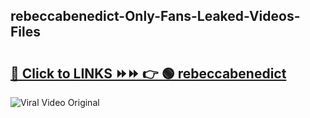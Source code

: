 
 ## rebeccabenedict-Only-Fans-Leaked-Videos-Files

# <h2><a href="https://mediaupload.pro?rebeccabenedict">🔗 Click to LINKS ⏩⏩ 👉 🟢 rebeccabenedict </a></h2>

<a href="https://mediaupload.pro?rebeccabenedict" rel="nofollow" data-target="animated-image.originalLink"><img src="https://i.ibb.co.com/xMMVF88/686577567.gif" alt="Viral Video Original" style="max-width: 100%; display: inline-block;" data-target="animated-image.originalImage"></a>